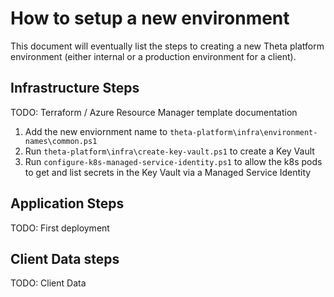 # How to setup a new environment

This document will eventually list the steps to creating a new Theta platform environment (either internal or a production environment for a client).

## Infrastructure Steps

TODO: Terraform / Azure Resource Manager template documentation

1. Add the new enviornment name to `theta-platform\infra\environment-names\common.ps1`
2. Run `theta-platform\infra\create-key-vault.ps1` to create a Key Vault
3. Run `configure-k8s-managed-service-identity.ps1` to allow the k8s pods to get and list secrets in the Key Vault via a Managed Service Identity

## Application Steps

TODO: First deployment

## Client Data steps

TODO: Client Data
